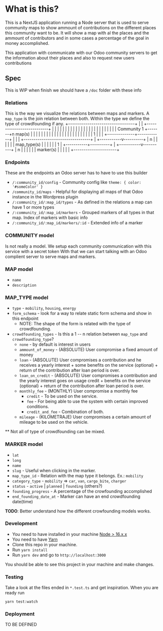 # What is this?
This is a NextJS application running a Node server that is used to serve community maps to show ammount of contributions on the different places this community want to be.
It will show a map with al the places and the ammount of contributors and in some cases a percentage of the goal in money accomplished.

This application with communicate with our Odoo community servers to get the information about their places and also to request new users contributions

## Spec
This is WIP when finish we should have a `/doc` folder with these info
### Relations
This is the way we visualize the relations between maps and markers. A `map_type` is the join relation between both.
Within the type we define the type of crowdfounding if any.
 +----------------------------------+
 |                                  |       +---------------------------+
 |                                  |       |                           |
 |                                  |       |                           |
 |                                  |       |                           |
 |                                  |       |                           |
 |                                  |       |                           |
 |                                  |       |                           |
 |            Community           1 +-------+n          map(s)          |
 |                                  |       |                           |
 |                                  |       |                           |
 |                                  |       |                           |
 |                                  |       |                           |
 |                                  |       |                           |
 |                                  |       |              1            |
 |                                  |       +--------------+------------+
 |                                  |                      |
 +----------------------------------+                      |
                                               +-----------v----------+
                                               |           n          |
                                               |                      |
                                               |                      |
                                               |       map_type(s)    |
                                               |                      |
                                               |                      |
                                               |           1          |
                                               +-----------+----------+
                                                           |
                                               +-----------v----------+
                                               |           n          |
                                               |                      |
                                               |                      |
                                               |        marker(s)     |
                                               |                      |
                                               |                      |
                                               +----------------------+
### Endpoints
These are the endpoints an Odoo server has to have to use this builder
- `/:community_id/config` - Community config like `theme: { color: '#someColor' }`
- `/community_id/maps` - Helpful for displaying all maps of that Odoo instance in the Wordpress plugin
- `/:community_id/:map_id/types` - As defined in the relations a map can have 1 or more types
- `/:community_id/:map_id/markers` - Grouped markers of all types in that map. Index of markers with basic info
-  `/:community_id/:map_id/markers/:id` - Extended info of a marker

### COMMUNITY model
Is not really a model. We setup each community communication with this service with a secret token
With that we can start talking with an Odoo complient server to serve maps and markers.

### MAP model
- `name`
- `description`

### MAP_TYPE model
- `type` - `mobility`, `housing`, `energy`
- `form_schema` - look for a way to relate static form schema and show in this endpoint
  - NOTE: The shape of the form is related with the type of crowdfounding.
- `crowdfounding_types` - Is this a 1 -- n relation between `map_type` and `crowdfounding_type`?
  - `none` - by default is interest in users
  - `ammount_of_money` - (ABSOLUTE) User compromise a fixed amount of money
  - `loan` - (ABSOLUTE) User compromises a contribution and he receives a yearly interest + some benefits on the service (optional) + return of the contribution after loan period is over.
  - `loan_on_credit` - (ABSOLUTE) User compromises a contribution and the yearly interest goes on usage credit + benefits on the service (optional) + return of the contribution after loan period is over.
  - `monthly_fee` - (MONTHLY) User compromise a monthly fee
    - `credit` - To be used on the service.
    - `fee` -  For being able to use the system with certain improved conditions.
    - `credit_and_fee` - Combination of both.
  - `mileage` - (KILOMETRAJE) User compromises a certain amount of mileage to be used on the vehicle.

** Not all of type of crowdfounding can be mixed.

### MARKER model
- `lat`
- `long`
- `name`
- `slug` - Useful when clicking in the marker.
- `map_type_id` - Relation with the map type it belongs. Ex.: `mobility`
- `category_type` - `mobility` => `car`, `van`, `cargo_bite`, `charger`
- `status` - `active` | `planned` | `founding` (others?)
- `founding_progress` - A percentage of the crowfounding accomplished
- `end_founding_date_at` - Marker can have an end crowdfounding date(time)

**TODO**: Better understand how the different crowfounding models works.

### Development
- You need to have installed in your machine [Node > 16.x.x](https://nodejs.org/en/)
- You need to have [Yarn](https://yarnpkg.com/)
- Clone this repo in your machine.
- Run `yarn install`
- Run `yarn dev` and go to `http://localhost:3000`

You should be able to see this project in your machine and make changes.

### Testing
Take a look at the files ended in `*.test.ts` and get inspiration. When you are ready run
```
yarn test:watch
```

### Deployment
TO BE DEFINED


